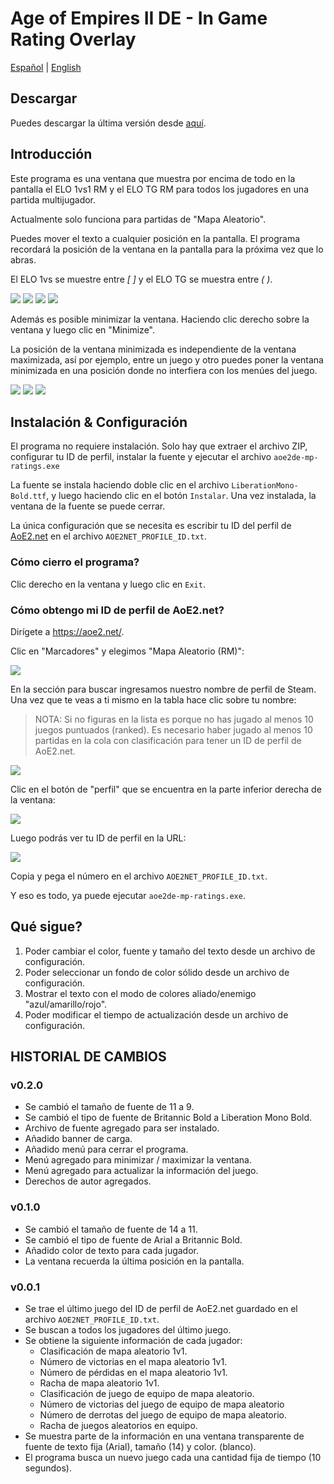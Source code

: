 # Age of Empires II DE - In Game Rating Overlay

[Español](./README.es.md) | [English](./README.md)

## Descargar

Puedes descargar la última versión desde [aquí](https://github.com/Dooque/aoe2-de-in-game-rating-overlay/archive/refs/tags/v0.1.0.zip).

## Introducción

Este programa es una ventana que muestra por encima de todo en la pantalla el ELO 1vs1 RM y el ELO TG RM para todos los jugadores en una partida multijugador.

Actualmente solo funciona para partidas de "Mapa Aleatorio".

Puedes mover el texto a cualquier posición en la pantalla. El programa recordará la posición de la ventana en la pantalla para la próxima vez que lo abras.

El ELO 1vs se muestre entre *[ ]* y el ELO TG se muestra entre *( )*.

![](./res/picture1.png)
![](./res/picture2.png)
![](./res/picture3.png)
![](./res/picture4.png)

Además es posible minimizar la ventana. Haciendo clic derecho sobre la ventana y luego clic en "Minimize".

La posición de la ventana minimizada es independiente de la ventana maximizada, así por ejemplo, entre un juego y otro puedes poner la ventana minimizada en una posición donde no interfiera con los menúes del juego.

![](./res/picture6.png)
![](./res/picture5.png)
![](./res/picture7.png)

## Instalación & Configuración

El programa no requiere instalación. Solo hay que extraer el archivo ZIP, configurar tu ID de perfil, instalar la fuente y ejecutar el archivo `aoe2de-mp-ratings.exe`

La fuente se instala haciendo doble clic en el archivo `LiberationMono-Bold.ttf`, y luego haciendo clic en el botón `Instalar`. Una vez instalada, la ventana de la fuente se puede cerrar.

La única configuración que se necesita es escribir tu ID del perfil de [AoE2.net](https://aoe2.net) en el archivo `AOE2NET_PROFILE_ID.txt`.

### Cómo cierro el programa?

Clic derecho en la ventana y luego clic en `Exit`.

### Cómo obtengo mi ID de perfil de AoE2.net?

Dirígete a https://aoe2.net/.

Clic en "Marcadores" y elegimos "Mapa Aleatorio (RM)":

![](./res/picture8.png)

En la sección para buscar ingresamos nuestro nombre de perfil de Steam. Una vez que te veas a ti mismo en la tabla hace clic sobre tu nombre:

> NOTA: Si no figuras en la lista es porque no has jugado al menos 10 juegos puntuados (ranked). Es necesario haber jugado al menos 10 partidas en la cola con clasificación para tener un ID de perfil de AoE2.net.

![](./res/picture9.png)

Clic en el botón de "perfil" que se encuentra en la parte inferior derecha de la ventana:

![](./res/picture10.png)

Luego podrás ver tu ID de perfil en la URL:

![](./res/picture11.png)

Copia y pega el número en el archivo `AOE2NET_PROFILE_ID.txt`.

Y eso es todo, ya puede ejecutar `aoe2de-mp-ratings.exe`.

## Qué sigue?

1. Poder cambiar el color, fuente y tamaño del texto desde un archivo de configuración.
2. Poder seleccionar un fondo de color sólido desde un archivo de configuración.
4. Mostrar el texto con el modo de colores aliado/enemigo "azul/amarillo/rojo".
6. Poder modificar el tiempo de actualización desde un archivo de configuración.

## HISTORIAL DE CAMBIOS

### v0.2.0

* Se cambió el tamaño de fuente de 11 a 9.
* Se cambió el tipo de fuente de Britannic Bold a Liberation Mono Bold.
* Archivo de fuente agregado para ser instalado.
* Añadido banner de carga.
* Añadido menú para cerrar el programa.
* Menú agregado para minimizar / maximizar la ventana.
* Menú agregado para actualizar la información del juego.
* Derechos de autor agregados.

### v0.1.0

* Se cambió el tamaño de fuente de 14 a 11.
* Se cambió el tipo de fuente de Arial a Britannic Bold.
* Añadido color de texto para cada jugador.
* La ventana recuerda la última posición en la pantalla.

### v0.0.1

* Se trae el último juego del ID de perfil de AoE2.net guardado en el archivo `AOE2NET_PROFILE_ID.txt`.
* Se buscan a todos los jugadores del último juego.
* Se obtiene la siguiente información de cada jugador:
   * Clasificación de mapa aleatorio 1v1.
   * Número de victorias en el mapa aleatorio 1v1.
   * Número de pérdidas en el mapa aleatorio 1v1.
   * Racha de mapa aleatorio 1v1.
   * Clasificación de juego de equipo de mapa aleatorio.
   * Número de victorias del juego de equipo de mapa aleatorio
   * Número de derrotas del juego de equipo de mapa aleatorio.
   * Racha de juegos aleatorios en equipo.
* Se muestra parte de la información en una ventana transparente de fuente de texto fija (Arial), tamaño (14) y color. (blanco).
* El programa busca un nuevo juego cada una cantidad fija de tiempo (10 segundos).
